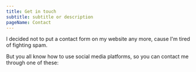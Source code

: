 ```yaml
---
title: Get in touch
subtitle: subtitle or description
pageName: Contact
---
```


I decided not to put a contact form on my website any more, cause I'm tired of fighting spam.

But you all know how to use social media platforms, so you can contact me through one of these:
